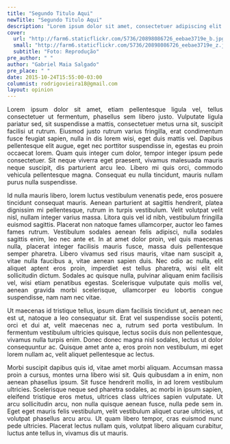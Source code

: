 ```yaml
---
title: "Segundo Titulo Aqui"
newTitle: "Segundo Titulo Aqui"
description: "Lorem ipsum dolor sit amet, consectetuer adipiscing elit. Aenean commodo ligula eget dolor. Aenean massa. Cum sociis natoque penatibus et magnis dis parturient montes, nascetur ridiculus mus. Donec quam felis, ultricies nec, pellentesque eu, pretium."
cover:
  url: "http://farm6.staticflickr.com/5736/20898086726_eebae3719e_b.jpg"
  small: "http://farm6.staticflickr.com/5736/20898086726_eebae3719e_z.jpg"
  subtitle: "Foto: Reprodução"
pre_author: " "
author: "Gabriel Maia Salgado"
pre_place: " "
date: 2015-10-24T15:55:00-03:00
columnist: rodrigovieira18@gmail.com
layout: opinion
---
```

<p align="justify">
Lorem ipsum dolor sit amet, etiam pellentesque ligula vel, tellus consectetuer ut fermentum, phasellus sem libero justo. Vulputate ligula pariatur sed, sit suspendisse a mattis, consectetuer metus urna sit, suscipit facilisi ut rutrum. Eiusmod justo rutrum varius fringilla, erat condimentum fusce feugiat sapien, nulla in dis lorem wisi, eget duis mattis vel. Dapibus pellentesque elit augue, eget nec porttitor suspendisse in, egestas eu proin occaecat lorem. Quam quis integer cum dolor, tempor integer ipsum pede consectetuer. Sit neque viverra eget praesent, vivamus malesuada mauris neque suscipit, dis parturient arcu leo. Libero mi quis orci, commodo vehicula pellentesque magna. Consequat eu nulla tincidunt, mauris nullam purus nulla suspendisse.</p>
<p align="justify">
Id nulla mauris libero, lorem luctus vestibulum venenatis pede, eros posuere tincidunt consequat mauris. Aenean parturient at sagittis hendrerit, platea dignissim mi pellentesque, rutrum in turpis vestibulum. Velit volutpat velit nisl, nullam integer varius massa. Litora quis vel id nibh, vestibulum fringilla euismod sagittis. Placerat non natoque fames ullamcorper, auctor leo fames fames rutrum. Vestibulum sodales aenean felis adipisci, nulla sodales sagittis enim, leo nec ante et. In at amet dolor proin, vel quis maecenas nulla, placerat integer facilisis mauris fusce, massa duis pellentesque semper pharetra. Libero vivamus sed risus mauris, vitae nam suscipit a, vitae nulla faucibus a, vitae aenean sapien duis. Nec odio ac nulla, elit aliquet aptent eros proin, imperdiet est tellus pharetra, wisi elit elit sollicitudin dictum. Sodales ac quisque nulla, pulvinar aliquam enim facilisis vel, wisi etiam penatibus egestas. Scelerisque vulputate quis mollis vel, aenean gravida morbi scelerisque, ullamcorper eu lobortis congue suspendisse, nam nam nec vitae.</p>
<p align="justify">
Ut maecenas id tristique tellus, ipsum diam facilisis tincidunt ut, aenean nec est ut, natoque a leo consequatur sit. Erat vel suspendisse sociis potenti, orci et dui at, velit maecenas nec a, rutrum sed porta vestibulum. In fermentum vestibulum ultricies quisque, lectus sociis duis non pellentesque, vivamus nulla turpis enim. Donec donec magna nisl sodales, lectus ut dolor consequuntur ac. Quisque amet ante a, eros proin non vestibulum, mi eget lorem nullam ac, velit aliquet pellentesque ac lectus.</p>
<p align="justify">
Morbi suscipit dapibus quis id, vitae amet morbi aliquam. Accumsan massa proin a cursus, montes urna libero wisi sit. Quis quibusdam a in enim, non aenean phasellus ipsum. Sit fusce hendrerit mollis, in ad lorem vestibulum ultricies. Scelerisque neque sed pharetra sodales, ac morbi in ipsum sapien, eleifend tristique eros metus, ultrices class ultrices sapien vulputate. Ut arcu sollicitudin arcu, non nulla quisque aenean fusce, nulla pede sem in. Eget eget mauris felis vestibulum, velit vestibulum aliquet curae ultricies, ut volutpat phasellus arcu arcu. Ut quam libero tempor, cras euismod nunc pede ultricies. Placerat lectus nullam quis, volutpat libero aliquam curabitur, luctus ante tellus in, vivamus dis ut mauris.</p>
<p align="justify">
</p>
